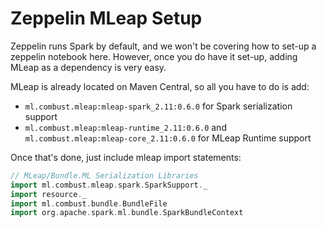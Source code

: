 # Zeppelin MLeap Setup

Zeppelin runs Spark by default, and we won't be covering how to set-up a zeppelin notebook here. However, once you do have it set-up, adding MLeap as a dependency is very easy.

MLeap is already located on Maven Central, so all you have to do is add:
* `ml.combust.mleap:mleap-spark_2.11:0.6.0` for Spark serialization support
* `ml.combust.mleap:mleap-runtime_2.11:0.6.0` and `ml.combust.mleap:mleap-core_2.11:0.6.0` for MLeap Runtime support

Once that's done, just include mleap import statements:

```scala
// MLeap/Bundle.ML Serialization Libraries
import ml.combust.mleap.spark.SparkSupport._
import resource._
import ml.combust.bundle.BundleFile
import org.apache.spark.ml.bundle.SparkBundleContext
```
